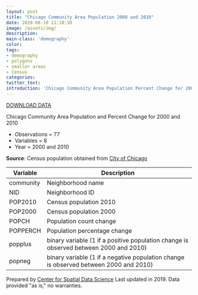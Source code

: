 ```yaml
---
layout: post
title: "Chicago Community Area Population 2000 and 2010"
date: 2020-08-10 11:10:10
image: /assets/img/
description:
main-class: 'demography'
color:
tags:
- demography
- polygons
- smaller areas
- Census
categories:
twitter_text:
introduction: 'Chicago Community Area Population Percent Change for 2000 and 2010'
---
```

<script>
  var map = L.map('map');
  L.tileLayer('https://api.tiles.mapbox.com/v4/{id}/{z}/{x}/{y}.png?access_token=pk.eyJ1IjoibWFwYm94IiwiYSI6ImNpejY4NXVycTA2emYycXBndHRqcmZ3N3gifQ.rJcFIG214AriISLbB6B5aw', { <!--this is the URL for the Nepal Geojson-->
		maxZoom: 18,
		attribution: 'Map data &copy; <a href="http://openstreetmap.org">OpenStreetMap</a> contributors, ' +
			'<a href="http://creativecommons.org/licenses/by-sa/2.0/">CC-BY-SA</a>, ' +
			'Imagery © <a href="http://mapbox.com">Mapbox</a>',
		id: 'mapbox.light'
	}).addTo(map);

  map.scrollWheelZoom.disable();
  map.touchZoom.disable();
  var enableMapInteraction = function () {
      map.scrollWheelZoom.enable();
      map.touchZoom.enable();
  }
  $('#map').on('click touch', enableMapInteraction);
$('#map').on('mouseout', function(){ map.scrollWheelZoom.disable();});

  var smallIcon = L.icon({
         iconUrl: 'http://www.hckrecruitment.nic.in/images/blue.png',
         iconSize: [16, 16], // size of the icon
         });

   function onEachFeature(feature, layer) {
     //console.log(feature);
     var txt = "";
     for (var fname in feature.properties) {
       txt += fname;
       txt += " : ";
       txt += feature.properties[fname];
       txt += "<br/>";
     }
     layer.bindPopup(txt);
   }


  // load GeoJSON from an external file
  // load GeoJSON from an external file
  $.getJSON("../data/airbnb_Chicago2015.geojson",function(data){
    // add GeoJSON layer to the map once the file is loaded
    var json = L.geoJson(data, {
      pointToLayer: function(feature, latlng) {
        
        return L.marker(latlng, {
          icon: smallIcon
        });
      },
      onEachFeature: onEachFeature
    });
    json.addTo(map);
    map.fitBounds(json.getBounds());
  });

</script>

[DOWNLOAD DATA](../data/commpop.zip)


Chicago Community Area Population and Percent Change for 2000 and 2010

* Observations = 77
* Variables = 8
* Year = 2000 and 2010


**Source**: Census population obtained from [City of Chicago](https://www.chicago.gov/city/en/depts/dcd/supp_info/community_area_2000and2010censuspopulationcomparisons.html)

|**Variable**|**Description**|
|---|---|
|community|Neighborhood name|
|NID|Neighborhood ID|
|POP2010|Census population 2010|
|POP2000|Census population 2000|
|POPCH|Population count change|
|POPPERCH| Population percentage change|
|popplus| binary variable (1 if a positive population change is observed between 2000 and 2010) |
|popneg| binary variable (1 if a negative population change is observed between 2000 and 2010) |

Prepared by [Center for Spatial Data Science](https://spatial.uchicago.edu/) Last updated in 2019. Data provided "as is," no warranties.